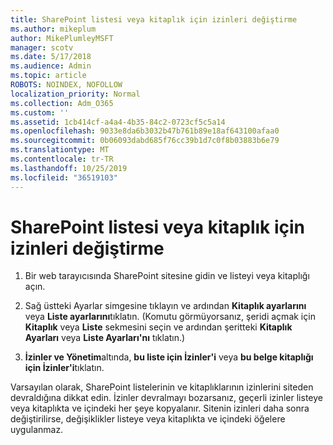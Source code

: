 ```yaml
---
title: SharePoint listesi veya kitaplık için izinleri değiştirme
ms.author: mikeplum
author: MikePlumleyMSFT
manager: scotv
ms.date: 5/17/2018
ms.audience: Admin
ms.topic: article
ROBOTS: NOINDEX, NOFOLLOW
localization_priority: Normal
ms.collection: Adm_O365
ms.custom: ''
ms.assetid: 1cb414cf-a4a4-4b35-84c2-0723cf5c5a14
ms.openlocfilehash: 9033e8da6b3032b47b761b89e18af643100afaa0
ms.sourcegitcommit: 0b06093dabd685f76cc39b1d7c0f8b03883b6e79
ms.translationtype: MT
ms.contentlocale: tr-TR
ms.lasthandoff: 10/25/2019
ms.locfileid: "36519103"
---
```

# <a name="change-permissions-for-a-sharepoint-list-or-library"></a>SharePoint listesi veya kitaplık için izinleri değiştirme

1. Bir web tarayıcısında SharePoint sitesine gidin ve listeyi veya kitaplığı açın.
    
2. Sağ üstteki Ayarlar simgesine tıklayın ve ardından **Kitaplık ayarlarını** veya **Liste ayarlarını**tıklatın. (Komutu görmüyorsanız, şeridi açmak için **Kitaplık** veya **Liste** sekmesini seçin ve ardından şeritteki **Kitaplık Ayarları** veya **Liste Ayarları'nı** tıklatın.) 
    
3. **İzinler ve Yönetim**altında, **bu liste için İzinler'i** veya **bu belge kitaplığı için İzinler'i**tıklatın.
    
Varsayılan olarak, SharePoint listelerinin ve kitaplıklarının izinlerini siteden devraldığına dikkat edin. İzinler devralmayı bozarsanız, geçerli izinler listeye veya kitaplıkta ve içindeki her şeye kopyalanır. Sitenin izinleri daha sonra değiştirilirse, değişiklikler listeye veya kitaplıkta ve içindeki öğelere uygulanmaz.
  

